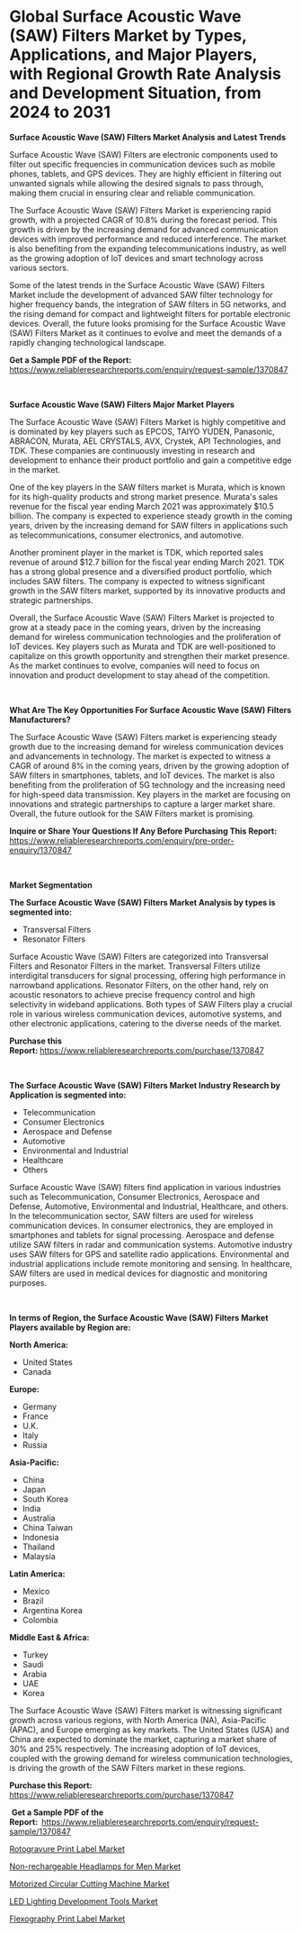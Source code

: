 <p><h1>Global Surface Acoustic Wave (SAW) Filters Market by Types, Applications, and Major Players, with Regional Growth Rate Analysis and Development Situation, from 2024 to 2031</h1></p><p><strong>Surface Acoustic Wave (SAW) Filters Market Analysis and Latest Trends</strong></p>
<p><p>Surface Acoustic Wave (SAW) Filters are electronic components used to filter out specific frequencies in communication devices such as mobile phones, tablets, and GPS devices. They are highly efficient in filtering out unwanted signals while allowing the desired signals to pass through, making them crucial in ensuring clear and reliable communication.</p><p>The Surface Acoustic Wave (SAW) Filters Market is experiencing rapid growth, with a projected CAGR of 10.8% during the forecast period. This growth is driven by the increasing demand for advanced communication devices with improved performance and reduced interference. The market is also benefiting from the expanding telecommunications industry, as well as the growing adoption of IoT devices and smart technology across various sectors.</p><p>Some of the latest trends in the Surface Acoustic Wave (SAW) Filters Market include the development of advanced SAW filter technology for higher frequency bands, the integration of SAW filters in 5G networks, and the rising demand for compact and lightweight filters for portable electronic devices. Overall, the future looks promising for the Surface Acoustic Wave (SAW) Filters Market as it continues to evolve and meet the demands of a rapidly changing technological landscape.</p></p>
<p><strong>Get a Sample PDF of the Report:&nbsp;</strong> <a href="https://www.reliableresearchreports.com/enquiry/request-sample/1370847">https://www.reliableresearchreports.com/enquiry/request-sample/1370847</a></p>
<p>&nbsp;</p>
<p><strong>Surface Acoustic Wave (SAW) Filters Major Market Players</strong></p>
<p><p>The Surface Acoustic Wave (SAW) Filters Market is highly competitive and is dominated by key players such as EPCOS, TAIYO YUDEN, Panasonic, ABRACON, Murata, AEL CRYSTALS, AVX, Crystek, API Technologies, and TDK. These companies are continuously investing in research and development to enhance their product portfolio and gain a competitive edge in the market.</p><p>One of the key players in the SAW filters market is Murata, which is known for its high-quality products and strong market presence. Murata's sales revenue for the fiscal year ending March 2021 was approximately $10.5 billion. The company is expected to experience steady growth in the coming years, driven by the increasing demand for SAW filters in applications such as telecommunications, consumer electronics, and automotive.</p><p>Another prominent player in the market is TDK, which reported sales revenue of around $12.7 billion for the fiscal year ending March 2021. TDK has a strong global presence and a diversified product portfolio, which includes SAW filters. The company is expected to witness significant growth in the SAW filters market, supported by its innovative products and strategic partnerships.</p><p>Overall, the Surface Acoustic Wave (SAW) Filters Market is projected to grow at a steady pace in the coming years, driven by the increasing demand for wireless communication technologies and the proliferation of IoT devices. Key players such as Murata and TDK are well-positioned to capitalize on this growth opportunity and strengthen their market presence. As the market continues to evolve, companies will need to focus on innovation and product development to stay ahead of the competition.</p></p>
<p>&nbsp;</p>
<p><strong>What Are The Key Opportunities For Surface Acoustic Wave (SAW) Filters Manufacturers?</strong></p>
<p><p>The Surface Acoustic Wave (SAW) Filters market is experiencing steady growth due to the increasing demand for wireless communication devices and advancements in technology. The market is expected to witness a CAGR of around 8% in the coming years, driven by the growing adoption of SAW filters in smartphones, tablets, and IoT devices. The market is also benefiting from the proliferation of 5G technology and the increasing need for high-speed data transmission. Key players in the market are focusing on innovations and strategic partnerships to capture a larger market share. Overall, the future outlook for the SAW Filters market is promising.</p></p>
<p><strong>Inquire or Share Your Questions If Any Before Purchasing This Report:</strong> <a href="https://www.reliableresearchreports.com/enquiry/pre-order-enquiry/1370847">https://www.reliableresearchreports.com/enquiry/pre-order-enquiry/1370847</a></p>
<p>&nbsp;</p>
<p><strong>Market Segmentation</strong></p>
<p><strong>The Surface Acoustic Wave (SAW) Filters Market Analysis by types is segmented into:</strong></p>
<p><ul><li>Transversal Filters</li><li>Resonator Filters</li></ul></p>
<p><p>Surface Acoustic Wave (SAW) Filters are categorized into Transversal Filters and Resonator Filters in the market. Transversal Filters utilize interdigital transducers for signal processing, offering high performance in narrowband applications. Resonator Filters, on the other hand, rely on acoustic resonators to achieve precise frequency control and high selectivity in wideband applications. Both types of SAW Filters play a crucial role in various wireless communication devices, automotive systems, and other electronic applications, catering to the diverse needs of the market.</p></p>
<p><strong>Purchase this Report:&nbsp;</strong><a href="https://www.reliableresearchreports.com/purchase/1370847">https://www.reliableresearchreports.com/purchase/1370847</a></p>
<p>&nbsp;</p>
<p><strong>The Surface Acoustic Wave (SAW) Filters Market Industry Research by Application is segmented into:</strong></p>
<p><ul><li>Telecommunication</li><li>Consumer Electronics</li><li>Aerospace and Defense</li><li>Automotive</li><li>Environmental and Industrial</li><li>Healthcare</li><li>Others</li></ul></p>
<p><p>Surface Acoustic Wave (SAW) filters find application in various industries such as Telecommunication, Consumer Electronics, Aerospace and Defense, Automotive, Environmental and Industrial, Healthcare, and others. In the telecommunication sector, SAW filters are used for wireless communication devices. In consumer electronics, they are employed in smartphones and tablets for signal processing. Aerospace and defense utilize SAW filters in radar and communication systems. Automotive industry uses SAW filters for GPS and satellite radio applications. Environmental and industrial applications include remote monitoring and sensing. In healthcare, SAW filters are used in medical devices for diagnostic and monitoring purposes.</p></p>
<p>&nbsp;</p>
<p><strong>In terms of Region, the Surface Acoustic Wave (SAW) Filters Market Players available by Region are:</strong></p>
<p>
    <p> <strong> North America: </strong>
        <ul>
            <li>United States</li>
            <li>Canada</li>
        </ul>
        </p> 
    <p> <strong> Europe: </strong>
        <ul>
            <li>Germany</li>
            <li>France</li>
            <li>U.K.</li>
            <li>Italy</li>
            <li>Russia</li>
        </ul>
        </p> 
    <p> <strong> Asia-Pacific: </strong>
        <ul>
            <li>China</li>
            <li>Japan</li>
            <li>South Korea</li>
            <li>India</li>
            <li>Australia</li>
            <li>China Taiwan</li>
            <li>Indonesia</li>
            <li>Thailand</li>
            <li>Malaysia</li>
        </ul>
        </p> 
    <p> <strong> Latin America: </strong>
        <ul>
            <li>Mexico</li>
            <li>Brazil</li>
            <li>Argentina Korea</li>
            <li>Colombia</li>
        </ul>
        </p> 
    <p> <strong> Middle East & Africa: </strong>
        <ul>
            <li>Turkey</li>
            <li>Saudi</li>
            <li>Arabia</li>
            <li>UAE</li>
            <li>Korea</li>
        </ul>
    </p>
    </p>
<p><p>The Surface Acoustic Wave (SAW) Filters market is witnessing significant growth across various regions, with North America (NA), Asia-Pacific (APAC), and Europe emerging as key markets. The United States (USA) and China are expected to dominate the market, capturing a market share of 30% and 25% respectively. The increasing adoption of IoT devices, coupled with the growing demand for wireless communication technologies, is driving the growth of the SAW Filters market in these regions.</p></p>
<p><strong>Purchase this Report: </strong><a href="https://www.reliableresearchreports.com/purchase/1370847">https://www.reliableresearchreports.com/purchase/1370847</a></p>
<p>&nbsp;<strong>Get a Sample PDF of the Report:&nbsp;&nbsp;</strong><a href="https://www.reliableresearchreports.com/enquiry/request-sample/1370847">https://www.reliableresearchreports.com/enquiry/request-sample/1370847</a></p>
<p><strong></strong></p>
<p><p><a href="https://issuu.com/reportprime-2/docs/rotogravure-print-label-market-size-2030.pptx">Rotogravure Print Label Market</a></p><p><a href="https://github.com/maliyahmorrow6654/Market-Research-Report-List-3/blob/main/non-rechargeable-headlamps-for-men-market.md">Non-rechargeable Headlamps for Men Market</a></p><p><a href="https://medium.com/@carolynblack669/motorized-circular-cutting-machine-market-analysis-and-sze-forecasted-for-period-from-2024-to-2031-04999849255f">Motorized Circular Cutting Machine Market</a></p><p><a href="https://github.com/antony131rp/Market-Research-Report-List-1/blob/main/led-lighting-development-tools-market.md">LED Lighting Development Tools Market</a></p><p><a href="https://issuu.com/reportprime-2/docs/flexography-print-label-market-size-2030.pptx">Flexography Print Label Market</a></p></p>